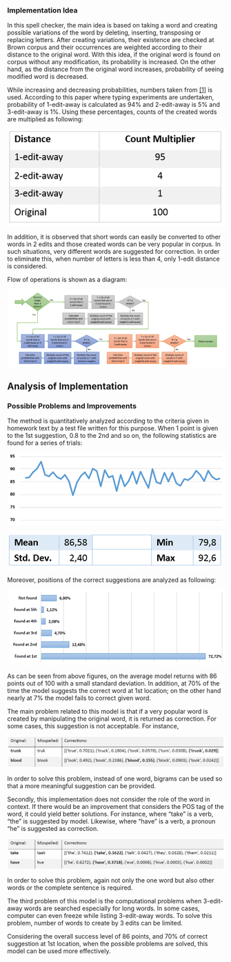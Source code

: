 ### Implementation Idea

In this spell checker, the main idea is based on taking a word and creating possible variations of the word by deleting, inserting, transposing or replacing letters. After creating variations, their existence are checked at Brown corpus and their occurrences are weighted according to their distance to the original word. With this idea, if the original word is found on corpus without any modification, its probability is increased. On the other hand, as the distance from the original word increases, probability of seeing modified word is decreased.

While increasing and decreasing probabilities, numbers taken from [[1]](http://www.sciencedirect.com/science/article/pii/S016792360200115X) is used. According to this paper where typing experiments are undertaken, probability of 1-edit-away is calculated as 94% and 2-edit-away is 5% and 3-edit-away is 1%. Using these percentages, counts of the created words are multiplied as following:

![](https://github.com/cornetto/SpellChecker/blob/master/wiki/table-1.png?raw=true)

In addition, it is observed that short words can easily be converted to other words in 2 edits and those created words can be very popular in corpus. In such situations, very different words are suggested for correction. In order to eliminate this, when number of letters is less than 4, only 1-edit distance is considered.

Flow of operations is shown as a diagram:

![](https://raw.githubusercontent.com/cornetto/SpellChecker/master/wiki/figure-1.png)

## Analysis of Implementation

### Possible Problems and Improvements

The method is quantitatively analyzed according to the criteria given in homework text by a test file written for this purpose. When 1 point is given to the 1st suggestion, 0.8 to the 2nd and so on, the following statistics are found for a series of trials:

![](https://raw.githubusercontent.com/cornetto/SpellChecker/master/wiki/figure-2.png)

![](https://raw.githubusercontent.com/cornetto/SpellChecker/master/wiki/table-2.png)

Moreover, positions of the correct suggestions are analyzed as following:

![](https://raw.githubusercontent.com/cornetto/SpellChecker/master/wiki/figure-3.png)

As can be seen from above figures, on the average model returns with 86 points out of 100 with a small standard deviation. In addition, at 70% of the time the model suggests the correct word at 1st  location; on the other hand nearly at 7% the model fails to correct given word. 

The main problem related to this model is that if a very popular word is created by manipulating the original word, it is returned as correction. For some cases, this suggestion is not acceptable. For instance,

![](https://raw.githubusercontent.com/cornetto/SpellChecker/master/wiki/table-3.png)

In order to solve this problem, instead of one word, bigrams can be used so that a more meaningful suggestion can be provided.

Secondly, this implementation does not consider the role of the word in context. If there would be an improvement that considers the POS tag of the word, it could yield better solutions. For instance, where “take” is a verb, “the” is suggested by model. Likewise, where “have” is a verb, a pronoun “he” is suggested as correction.

![](https://raw.githubusercontent.com/cornetto/SpellChecker/master/wiki/table-4.png)

In order to solve this problem, again not only the one word but also other words or the complete sentence is required.

The third problem of this model is the computational problems when 3-edit-away words are searched especially for long words. In some cases, computer can even freeze while listing 3-edit-away words. To solve this problem, number of words to create by 3 edits can be limited.

Considering the overall success level of 86 points, and 70% of correct suggestion at 1st location, when the possible problems are solved, this model can be used more effectively.
